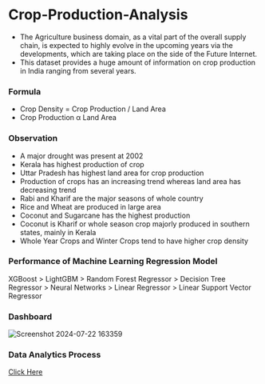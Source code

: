 # Crop-Production-Analysis
* The Agriculture business domain, as a vital part of the overall supply chain, is expected to highly evolve in the upcoming years via the developments, which are taking place on the side of the Future Internet.
* This dataset provides a huge amount of information on crop production in India ranging from several years.

### Formula
- Crop Density = Crop Production / Land Area
- Crop Production α Land Area

### Observation
- A major drought was present at 2002
- Kerala has highest production of crop
- Uttar Pradesh has highest land area for crop production
- Production of crops has an increasing trend whereas land area has decreasing trend
- Rabi and Kharif are the major seasons of whole country
- Rice and Wheat are produced in large area
- Coconut and Sugarcane has the highest production
- Coconut is Kharif or whole season crop majorly produced in southern states, mainly in Kerala
- Whole Year Crops and Winter Crops tend to have higher crop density

### Performance of Machine Learning Regression Model
XGBoost > LightGBM > Random Forest Regressor > Decision Tree Regressor > Neural Networks > Linear Regressor > Linear Support Vector Regressor

### Dashboard
![Screenshot 2024-07-22 163359](https://github.com/user-attachments/assets/9f628033-300a-431e-8d8d-dee1fa2ea21c)

### Data Analytics Process
<a href="https://github.com/Samuel-Nadar1211/Analyzing-Amazon-Sales/blob/main/Data%20Analytics%20Process.pptx">Click Here</a>


